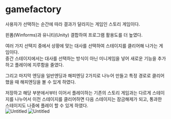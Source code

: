 # gamefactory

사용자가 선택하는 순간에 따라 결과가 달라지는 게임인 스토리 게임이다.

윈폼(Winforms)과 유니티(Unity) 결합하여 프로그램 활용도를 더 높였다.

여러 가지 선택지 중에서 상황에 맞는 대사를 선택하여 스테이지를 클리어해 나가는 게임이다.</br>
중간 스테이지에서는 대사를 선택하는 방식이 아닌 미니게임을 넣어 새로운 기능을 추가하고 플레이에 지루함을 줄였다.

그리고 마지막 엔딩을 일반엔딩과 해피엔딩 2가지로 나누어 만들고 특정 경로로 클리어했을 때 해피엔딩을 볼 수 있게 하였다.

저장하고 해당 부분에서부터 이어서 플레이하는 기존의 스토리 게임과는 다르게 스테이지를 나누어서 이전 스테이지를 클리어하면 다음 스테이지는 잠금해제가 되고, 통과한 스테이지도 나중에 플레이 할 수 있게 하였다.
</br>
![Untitled](https://user-images.githubusercontent.com/69897338/153745052-67998d44-b928-4700-807e-3b059c7a7101.png)
![Untitled](https://user-images.githubusercontent.com/69897338/153744997-a79a96f1-1ca8-42e4-8ca3-c1d13601ab18.png)
